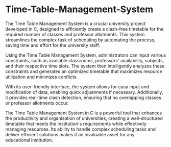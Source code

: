 # Time-Table-Management-System
The Time Table Management System is a crucial university project developed in C, designed to efficiently create a clash-free timetable for the required number of classes and professor allotments. This system streamlines the complex task of scheduling by automating the process, saving time and effort for the university staff.

Using the Time Table Management System, administrators can input various constraints, such as available classrooms, professors' availability, subjects, and their respective time slots. The system then intelligently analyzes these constraints and generates an optimized timetable that maximizes resource utilization and minimizes conflicts.

With its user-friendly interface, the system allows for easy input and modification of data, enabling quick adjustments if necessary. Additionally, it provides real-time clash detection, ensuring that no overlapping classes or professor allotments occur.

The Time Table Management System in C is a powerful tool that enhances the productivity and organization of universities, creating a well-structured timetable that meets the institution's requirements while effectively managing resources. Its ability to handle complex scheduling tasks and deliver efficient solutions makes it an invaluable asset for any educational institution.

